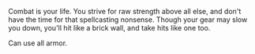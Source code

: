 Combat is your life. You strive for raw strength above all else, and don't have the time for that spellcasting nonsense. Though your gear may slow you down, you'll hit like a brick wall, and take hits like one too.

Can use all armor.
